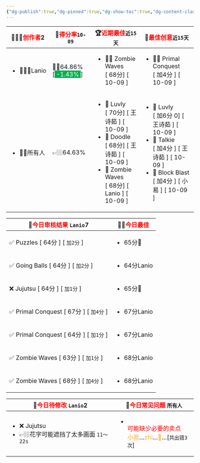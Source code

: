 ```yaml
---
{"dg-publish":true,"dg-pinned":true,"dg-show-toc":true,"dg-content-classes":true,"dg-note-icon":true,"sticker":"emoji//1f47e","permalink":"/审核/审核结果-数字花园版-优化版/","pinned":true,"contentClasses":"","dgShowToc":true,"dgPassFrontmatter":true,"noteIcon":true}
---
```



<div><table class="dataview table-view-table"><thead class="table-view-thead"><tr class="table-view-tr-header"><th class="table-view-th"><span>👩🏼‍💻<font color="#ff0000">创作者</font></span><span class="dataview small-text">2</span></th><th class="table-view-th"><span>💯<font color="#ff0000">得分率</font><code>10-09</code></span></th><th class="table-view-th"><span>🏆<font color="#ff0000">近期最佳</font><code>近15天</code></span></th><th class="table-view-th"><span>🎃<font color="#ff0000">最佳创意</font><code>近15天</code></span></th></tr></thead><tbody class="table-view-tbody"><tr><td><ul class="dataview dataview-ul dataview-result-list-ul"><li class="dataview-result-list-li"><span>🧘🏼‍♀️Lanio</span></li></ul></td><td><span>👍🏼64.86%[<span style="background:#00b050"><font color="#ffffff"><font color="#00b050">.</font>-1.43%<font color="#00b050">.</font></font></span>]</span></td><td><ul class="dataview dataview-ul dataview-result-list-ul"><li class="dataview-result-list-li"><span>👍🏼 Zombie Waves <br>[  68分]  [ 10-09 ]</span></li></ul></td><td><ul class="dataview dataview-ul dataview-result-list-ul"><li class="dataview-result-list-li"><span>👍🏼 Primal Conquest <br>[ 加4分 ] [ 10-09 ]</span></li></ul></td></tr><tr><td><ul class="dataview dataview-ul dataview-result-list-ul"><li class="dataview-result-list-li"><span>👫🏼所有人</span></li></ul></td><td><span>👉🏼64.63%</span></td><td><ul class="dataview dataview-ul dataview-result-list-ul"><li class="dataview-result-list-li"><span>🥇 Luvly <br>[  70分]  [ 王诗茹 ] [  10-09 ]</span></li><li class="dataview-result-list-li"><span>🥈 Doodle <br>[  68分]  [ 王诗茹 ] [  10-09 ]</span></li><li class="dataview-result-list-li"><span>🥉 Zombie Waves <br>[  68分]  [ Lanio ] [  10-09 ]</span></li></ul></td><td><ul class="dataview dataview-ul dataview-result-list-ul"><li class="dataview-result-list-li"><span>🥇 Luvly <br>[ 加6分 0] [  王诗茹 ] [ 10-09 ]</span></li><li class="dataview-result-list-li"><span>🥈 Talkie <br>[ 加4分 ] [  王诗茹 ] [ 10-09 ]</span></li><li class="dataview-result-list-li"><span>🥉 Block Blast <br>[ 加4分 ] [  小易 ] [ 10-09 ]</span></li></ul></td></tr></tbody></table></div>




 <div><table class="dataview table-view-table"><thead class="table-view-thead"><tr class="table-view-tr-header"><th class="table-view-th"><span>🍊<font color="#ff0000">今日审核结果</font> <code>Lanio</code></span><span class="dataview small-text">7</span></th><th class="table-view-th"><span>👍🏼<font color="#ff0000">今日最佳</font> </span></th></tr></thead><tbody class="table-view-tbody"><tr><td><span>✅ Puzzles [ 64分 ] [ <code>加2分</code> ]</span></td><td><ul class="dataview dataview-ul dataview-result-list-ul"><li class="dataview-result-list-li"><span> <span class="dataview inline-field"><span class="dataview inline-field-key" data-dv-key="65分" data-dv-norm-key="65分">65分</span><span class="dataview inline-field-value" id="dataview-inline-field-0"><span>🎈</span></span></span></span></li></ul></td></tr><tr><td><span>✅ Going Balls [ 64分 ] [ <code>加2分</code> ]</span></td><td><ul class="dataview dataview-ul dataview-result-list-ul"><li class="dataview-result-list-li"><span> <span class="dataview inline-field"><span class="dataview inline-field-key" data-dv-key="64分" data-dv-norm-key="64分">64分</span><span class="dataview inline-field-value" id="dataview-inline-field-0"><span>Lanio</span></span></span></span></li></ul></td></tr><tr><td><span>❌ Jujutsu [ 64分 ] [ <code>加1分</code> ]</span></td><td><ul class="dataview dataview-ul dataview-result-list-ul"><li class="dataview-result-list-li"><span> <span class="dataview inline-field"><span class="dataview inline-field-key" data-dv-key="65分" data-dv-norm-key="65分">65分</span><span class="dataview inline-field-value" id="dataview-inline-field-0"><span>🎈</span></span></span></span></li></ul></td></tr><tr><td><span>✅ Primal Conquest [ 67分 ] [ <code>加4分</code> ]</span></td><td><ul class="dataview dataview-ul dataview-result-list-ul"><li class="dataview-result-list-li"><span> <span class="dataview inline-field"><span class="dataview inline-field-key" data-dv-key="67分" data-dv-norm-key="67分">67分</span><span class="dataview inline-field-value" id="dataview-inline-field-0"><span>Lanio</span></span></span></span></li></ul></td></tr><tr><td><span>✅ Primal Conquest [ 64分 ] [ <code>加1分</code> ]</span></td><td><ul class="dataview dataview-ul dataview-result-list-ul"><li class="dataview-result-list-li"><span> <span class="dataview inline-field"><span class="dataview inline-field-key" data-dv-key="67分" data-dv-norm-key="67分">67分</span><span class="dataview inline-field-value" id="dataview-inline-field-0"><span>Lanio</span></span></span></span></li></ul></td></tr><tr><td><span>✅ Zombie Waves [ 63分 ] [ <code>加1分</code> ]</span></td><td><ul class="dataview dataview-ul dataview-result-list-ul"><li class="dataview-result-list-li"><span> <span class="dataview inline-field"><span class="dataview inline-field-key" data-dv-key="68分" data-dv-norm-key="68分">68分</span><span class="dataview inline-field-value" id="dataview-inline-field-0"><span>Lanio</span></span></span></span></li></ul></td></tr><tr><td><span>✅ Zombie Waves [ 68分 ] [ <code>加4分</code> ]</span></td><td><ul class="dataview dataview-ul dataview-result-list-ul"><li class="dataview-result-list-li"><span> <span class="dataview inline-field"><span class="dataview inline-field-key" data-dv-key="68分" data-dv-norm-key="68分">68分</span><span class="dataview inline-field-value" id="dataview-inline-field-0"><span>Lanio</span></span></span></span></li></ul></td></tr></tbody></table></div>

 <canvas height="0" width="0" style="display: block; box-sizing: border-box; height: 0px; width: 0px;"></canvas>
 <canvas height="0" width="0" style="display: block; box-sizing: border-box; height: 0px; width: 0px;"></canvas>

<div><table class="dataview table-view-table"><thead class="table-view-thead"><tr class="table-view-tr-header"><th class="table-view-th"><span>🧯<font color="#ff0000">今日待修改</font> <code>Lanio</code></span><span class="dataview small-text">2</span></th><th class="table-view-th"><span>🐣<font color="#ff0000">今日常见问题</font> <code>所有人</code></span></th></tr></thead><tbody class="table-view-tbody"><tr></tr><tr><td><ul class="dataview dataview-ul dataview-result-list-ul"><li class="dataview-result-list-li"><span> ❌ Jujutsu</span></li><li class="dataview-result-list-li"><span>👉🏼花字可能遮挡了太多画面 <code>11～22s</code></span></li></ul></td><td><ul class="dataview dataview-ul dataview-result-list-ul"><li class="dataview-result-list-li"><span><div data-callout-metadata="" data-callout-fold="" data-callout="warning" class="callout node-insert-event"><div class="callout-title" dir="auto"><div class="callout-icon"><svg width="16" height="16"></svg></div><div class="callout-title-inner"><font color="#ff0000">可能缺少必要的卖点</font><br><font color="#FFAB36">小易</font>…<font color="#FFAB36">zhi</font>…<font color="#FFAB36">🎈</font>…[<code>共出错3次</code>]</div></div></div></span></li></ul></td></tr></tbody></table></div><canvas height="0" width="0" style="display: block; box-sizing: border-box; height: 0px; width: 0px;"></canvas>
